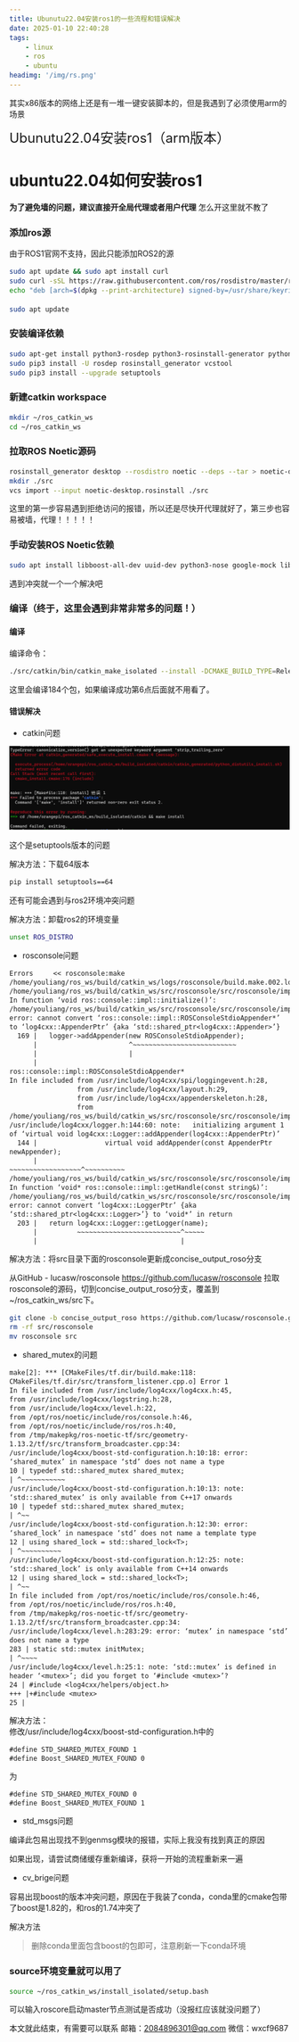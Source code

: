 ```yaml
---
title: Ubunutu22.04安装ros1的一些流程和错误解决
date: 2025-01-10 22:40:28
tags:
    - linux
    - ros
    - ubuntu
headimg: '/img/rs.png'
---
```


其实x86版本的网络上还是有一堆一键安装脚本的，但是我遇到了必须使用arm的场景

<!-- more -->

<span style="font-size: x-large;">Ubunutu22.04安装ros1（arm版本）</span>

# ubuntu22.04如何安装ros1  

**为了避免墙的问题，建议直接开全局代理或者用户代理**
怎么开这里就不教了

### 添加ros源  

由于ROS1官网不支持，因此只能添加ROS2的源
```bash
sudo apt update && sudo apt install curl
sudo curl -sSL https://raw.githubusercontent.com/ros/rosdistro/master/ros.key -o /usr/share/keyrings/ros-archive-keyring.gpg
echo "deb [arch=$(dpkg --print-architecture) signed-by=/usr/share/keyrings/ros-archive-keyring.gpg] http://packages.ros.org/ros2/ubuntu $(. /etc/os-release && echo $UBUNTU_CODENAME) main" | sudo tee /etc/apt/sources.list.d/ros2.list > /dev/null
 
sudo apt update
```

### 安装编译依赖  

```bash
sudo apt-get install python3-rosdep python3-rosinstall-generator python3-vcstools python3-vcstool build-essential
sudo pip3 install -U rosdep rosinstall_generator vcstool
sudo pip3 install --upgrade setuptools
```

### 新建catkin workspace  

```bash
mkdir ~/ros_catkin_ws
cd ~/ros_catkin_ws
```

### 拉取ROS Noetic源码  

```bash
rosinstall_generator desktop --rosdistro noetic --deps --tar > noetic-desktop.rosinstall
mkdir ./src
vcs import --input noetic-desktop.rosinstall ./src
``` 

这里的第一步容易遇到拒绝访问的报错，所以还是尽快开代理就好了，第三步也容易被墙，代理！！！！！  

### 手动安装ROS Noetic依赖  

```bash
sudo apt install libboost-all-dev uuid-dev python3-nose google-mock libgtest-dev libbz2-dev libgpgme-dev libssl-dev python3-coverage libboost-program-options-dev python3-psutil python3-opengl python3-pygraphviz python3-pydot qt5-qmake sbcl libapr1-dev libaprutil1-dev libboost-regex-dev liblog4cxx-dev python3-matplotlib libpyside2-dev libshiboken2-dev pyqt5-dev python3-pyqt5 python3-pyqt5.qtsvg python3-pyside2.qtsvg python3-sip-dev shiboken2 lm-sensors graphviz python3-paramiko python3-pycryptodome python3-gnupg python3-defusedxml python3-pyqt5.qtopengl libcurl4-openssl-dev libpoco-dev libogre-1.9-dev libassimp-dev libogre-1.9.0v5 libyaml-cpp-dev libgl1-mesa-dev libglu1-mesa-dev libqt5opengl5 libqt5opengl5-dev libopencv-dev python3-opencv python3-pykdl tango-icon-theme liborocos-kdl-dev libtinyxml-dev libtinyxml2-dev liburdfdom-headers-dev python3-numpy python3-empy libboost-filesystem-dev libboost-thread-dev python3-pygraphviz python3-pygraphviz python3-mock libboost-date-time-dev libboost-system-dev liburdfdom-dev libboost-chrono-dev libboost-dev libqt5core5a libqt5gui5 libqt5widgets5 qtbase5-dev  libconsole-bridge-dev liblz4-dev python3-pyqt5.qtwebkit exfatprogs
```

遇到冲突就一个一个解决吧

### 编译（终于，这里会遇到非常非常多的问题！）


#### 编译

编译命令：

```bash
./src/catkin/bin/catkin_make_isolated --install -DCMAKE_BUILD_TYPE=Release -DPYTHON_EXECUTABLE=/usr/bin/python3
```

这里会编译184个包，如果编译成功第6点后面就不用看了。  


#### 错误解决  

- catkin问题

![image](../img/image.png)

这个是setuptools版本的问题

解决方法：下载64版本

```bash
pip install setuptools==64
```

还有可能会遇到与ros2环境冲突问题

解决方法：卸载ros2的环境变量

```bash
unset ROS_DISTRO
```

- rosconsole问题

```
Errors     << rosconsole:make /home/youliang/ros_ws/build/catkin_ws/logs/rosconsole/build.make.002.log                                               
/home/youliang/ros_ws/build/catkin_ws/src/rosconsole/src/rosconsole/impl/rosconsole_log4cxx.cpp: In function ‘void ros::console::impl::initialize()’:
/home/youliang/ros_ws/build/catkin_ws/src/rosconsole/src/rosconsole/impl/rosconsole_log4cxx.cpp:169:23: error: cannot convert ‘ros::console::impl::ROSConsoleStdioAppender*’ to ‘log4cxx::AppenderPtr’ {aka ‘std::shared_ptr<log4cxx::Appender>’}
  169 |   logger->addAppender(new ROSConsoleStdioAppender);
      |                       ^~~~~~~~~~~~~~~~~~~~~~~~~~~
      |                       |
      |                       ros::console::impl::ROSConsoleStdioAppender*
In file included from /usr/include/log4cxx/spi/loggingevent.h:28,
                 from /usr/include/log4cxx/layout.h:29,
                 from /usr/include/log4cxx/appenderskeleton.h:28,
                 from /home/youliang/ros_ws/build/catkin_ws/src/rosconsole/src/rosconsole/impl/rosconsole_log4cxx.cpp:42:
/usr/include/log4cxx/logger.h:144:60: note:   initializing argument 1 of ‘virtual void log4cxx::Logger::addAppender(log4cxx::AppenderPtr)’
  144 |                 virtual void addAppender(const AppenderPtr newAppender);
      |                                          ~~~~~~~~~~~~~~~~~~^~~~~~~~~~~
/home/youliang/ros_ws/build/catkin_ws/src/rosconsole/src/rosconsole/impl/rosconsole_log4cxx.cpp: In function ‘void* ros::console::impl::getHandle(const string&)’:
/home/youliang/ros_ws/build/catkin_ws/src/rosconsole/src/rosconsole/impl/rosconsole_log4cxx.cpp:203:36: error: cannot convert ‘log4cxx::LoggerPtr’ {aka ‘std::shared_ptr<log4cxx::Logger>’} to ‘void*’ in return
  203 |   return log4cxx::Logger::getLogger(name);
      |          ~~~~~~~~~~~~~~~~~~~~~~~~~~^~~~~~
      |                                    |
```

解决方法：将src目录下面的rosconsole更新成concise_output_roso分支


从GitHub - lucasw/rosconsole  https://github.com/lucasw/rosconsole  拉取rosconsole的源码，切到concise_output_roso分支，覆盖到~/ros_catkin_ws/src下。

```bash
git clone -b concise_output_roso https://github.com/lucasw/rosconsole.git  
rm -rf src/rosconsole
mv rosconsole src
```

- shared_mutex的问题  

```
make[2]: *** [CMakeFiles/tf.dir/build.make:118: CMakeFiles/tf.dir/src/transform_listener.cpp.o] Error 1
In file included from /usr/include/log4cxx/log4cxx.h:45,
from /usr/include/log4cxx/logstring.h:28,
from /usr/include/log4cxx/level.h:22,
from /opt/ros/noetic/include/ros/console.h:46,
from /opt/ros/noetic/include/ros/ros.h:40,
from /tmp/makepkg/ros-noetic-tf/src/geometry-1.13.2/tf/src/transform_broadcaster.cpp:34:
/usr/include/log4cxx/boost-std-configuration.h:10:18: error: ‘shared_mutex’ in namespace ‘std’ does not name a type
10 | typedef std::shared_mutex shared_mutex;
| ^~~~~~~~~~~~
/usr/include/log4cxx/boost-std-configuration.h:10:13: note: ‘std::shared_mutex’ is only available from C++17 onwards
10 | typedef std::shared_mutex shared_mutex;
| ^~~
/usr/include/log4cxx/boost-std-configuration.h:12:30: error: ‘shared_lock’ in namespace ‘std’ does not name a template type
12 | using shared_lock = std::shared_lock<T>;
| ^~~~~~~~~~~
/usr/include/log4cxx/boost-std-configuration.h:12:25: note: ‘std::shared_lock’ is only available from C++14 onwards
12 | using shared_lock = std::shared_lock<T>;
| ^~~
In file included from /opt/ros/noetic/include/ros/console.h:46,
from /opt/ros/noetic/include/ros/ros.h:40,
from /tmp/makepkg/ros-noetic-tf/src/geometry-1.13.2/tf/src/transform_broadcaster.cpp:34:
/usr/include/log4cxx/level.h:283:29: error: ‘mutex’ in namespace ‘std’ does not name a type
283 | static std::mutex initMutex;
| ^~~~~
/usr/include/log4cxx/level.h:25:1: note: ‘std::mutex’ is defined in header ‘<mutex>’; did you forget to ‘#include <mutex>’?
24 | #include <log4cxx/helpers/object.h>
+++ |+#include <mutex>
25 |
```

解决方法：  
修改/usr/include/log4cxx/boost-std-configuration.h中的

```
#define STD_SHARED_MUTEX_FOUND 1
#define Boost_SHARED_MUTEX_FOUND 0
```
为
```
#define STD_SHARED_MUTEX_FOUND 0
#define Boost_SHARED_MUTEX_FOUND 1
```

- std_msgs问题

编译此包易出现找不到genmsg模块的报错，实际上我没有找到真正的原因

如果出现，请尝试商储缓存重新编译，获将一开始的流程重新来一遍
  
- cv_brige问题

容易出现boost的版本冲突问题，原因在于我装了conda，conda里的cmake包带了boost是1.82的，和ros的1.74冲突了

解决方法
>删除conda里面包含boost的包即可，注意刷新一下conda环境

### source环境变量就可以用了

```bash
source ~/ros_catkin_ws/install_isolated/setup.bash
```

可以输入roscore启动master节点测试是否成功（没报红应该就没问题了）

本文就此结束，有需要可以联系
邮箱：2084896301@qq.com
微信：wxcf9687